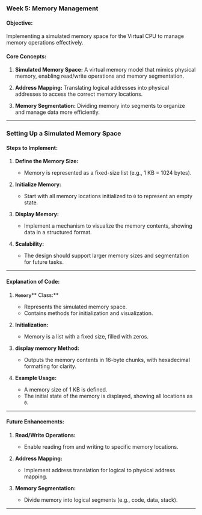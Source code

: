 ### Week 5: Memory Management

#### Objective:

Implementing a simulated memory space for the Virtual CPU to manage memory operations effectively.

#### Core Concepts:

1. **Simulated Memory Space:**
   A virtual memory model that mimics physical memory, enabling read/write operations and memory segmentation.

2. **Address Mapping:**
   Translating logical addresses into physical addresses to access the correct memory locations.

3. **Memory Segmentation:**
   Dividing memory into segments to organize and manage data more efficiently.

---

### Setting Up a Simulated Memory Space

#### Steps to Implement:

1. **Define the Memory Size:**

   - Memory is represented as a fixed-size list (e.g., 1 KB = 1024 bytes).

2. **Initialize Memory:**

   - Start with all memory locations initialized to `0` to represent an empty state.

3. **Display Memory:**

   - Implement a mechanism to visualize the memory contents, showing data in a structured format.

4. **Scalability:**

   - The design should support larger memory sizes and segmentation for future tasks.

---


#### Explanation of Code:

1. **`Memory`**** Class:**

   - Represents the simulated memory space.
   - Contains methods for initialization and visualization.

2. **Initialization:**

   - Memory is a list with a fixed size, filled with zeros.

3. **display memory Method:**

   - Outputs the memory contents in 16-byte chunks, with hexadecimal formatting for clarity.

4. **Example Usage:**

   - A memory size of 1 KB is defined.
   - The initial state of the memory is displayed, showing all locations as `0`.

---

#### Future Enhancements:

1. **Read/Write Operations:**

   - Enable reading from and writing to specific memory locations.

2. **Address Mapping:**

   - Implement address translation for logical to physical address mapping.

3. **Memory Segmentation:**

   - Divide memory into logical segments (e.g., code, data, stack).

---


